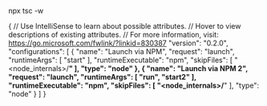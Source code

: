 npx tsc -w


{
    // Use IntelliSense to learn about possible attributes.
    // Hover to view descriptions of existing attributes.
    // For more information, visit: https://go.microsoft.com/fwlink/?linkid=830387
    "version": "0.2.0",
    "configurations": [
        {
            "name": "Launch via NPM",
            "request": "launch",
            "runtimeArgs": [
                "start"
            ],
            "runtimeExecutable": "npm",
            "skipFiles": [
                "<node_internals>/**"
            ],
            "type": "node"
        },
        {
            "name": "Launch via NPM 2",
            "request": "launch",
            "runtimeArgs": [
                "run",
                "start2"
            ],
            "runtimeExecutable": "npm",
            "skipFiles": [
                "<node_internals>/**"
            ],
            "type": "node"
        }
    ]
}